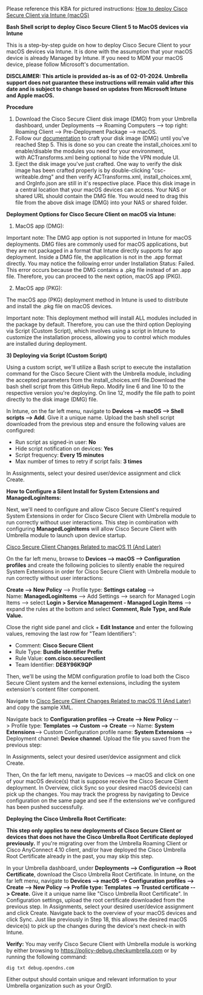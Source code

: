 Please reference this KBA for pictured instructions: [How to deploy Cisco Secure Client via Intune (macOS)](https://support.umbrella.com/hc/en-us/articles/32940834196884-How-to-deploy-Cisco-Secure-Client-via-Intune-macOS)


**Bash Shell script to deploy Cisco Secure Client 5 to MacOS devices via Intune**

This is a step-by-step guide on how to deploy Cisco Secure Client to your macOS devices via Intune. It is done with the assumption that your macOS device is already Managed by Intune. If you need to MDM your macOS device, please follow Microsoft's documentation. 

**DISCLAIMER: This article is provided as-is as of 02-01-2024. Umbrella support does not guarantee these instructions will remain valid after this date and is subject to change based on updates from Microsoft Intune and Apple macOS.**




**Procedure**

1) Download the Cisco Secure Client disk image (DMG) from your Umbrella dashboard, under Deployments --> Roaming Computers --> top right: Roaming Client --> Pre-Deployment Package --> macOS.
2) Follow our [documentation](https://docs.umbrella.com/umbrella-user-guide/docs/customize-macos-installation-of-cisco-secure-client) to craft your disk image (DMG) until you've reached Step 5. This is done so you can create the install_choices.xml to enable/disable the modules you need for your environment, with ACTransforms.xml being optional to hide the VPN module UI.
3) Eject the disk image you've just crafted. One way to verify the disk image has been crafted properly is by double-clicking "csc-writeable.dmg" and then verify ACTransforms.xml, install_choices.xml, and OrgInfo.json are still in it's respective place. Place this disk image in a central location that your macOS devices can access. Your NAS or shared URL should contain the DMG file. You would need to drag this file from the above disk image (DMG) into your NAS or shared folder.

**Deployment Options for Cisco Secure Client on macOS via Intune:**
1) MacOS app (DMG):

Important note: The DMG app option is not supported in Intune for macOS deployments. DMG files are commonly used for macOS applications, but they are not packaged in a format that Intune directly supports for app deployment. Inside a DMG file, the application is not in the .app format directly. You may notice the following error under Installation Status: Failed. This error occurs because the DMG contains a .pkg file instead of an .app file. Therefore, you can proceed to the next option, macOS app (PKG).

2) MacOS app (PKG):

The macOS app (PKG) deployment method in Intune is used to distribute and install the .pkg file on macOS devices. 

Important note: This deployment method will install ALL modules included in the package by default. Therefore, you can use the third option Deploying via Script (Custom Script), which involves using a script in Intune to customize the installation process, allowing you to control which modules are installed during deployment. 

**3) Deploying via Script (Custom Script)**

Using a custom script, we'll utilize a Bash script to execute the installation command for the Cisco Secure Client with the Umbrella module, including the accepted parameters from the install_choices.xml file.Download the bash shell script from this GitHub Repo. Modify line 6 and line 10 to the respective version you're deploying. On line 12, modify the file path to point directly to the disk image (DMG) file.

In Intune, on the far left menu, navigate to **Devices --> macOS --> Shell scripts --> Add**. Give it a unique name. Upload the bash shell script downloaded from the previous step and ensure the following values are configured:

* Run script as signed-in user: **No**
* Hide script notification on devices: **Yes**
* Script frequency: **Every 15 minutes**
* Max number of times to retry if script fails: **3 times**

In Assignments, select your desired user/device assignment and click Create.


**How to Configure a Silent Install for System Extensions and ManagedLoginItems:**

Next, we'll need to configure and allow Cisco Secure Client's required System Extensions in order for Cisco Secure Client with Umbrella module to run correctly without user interactions. This step in combination with configuring **ManagedLoginItems** will allow Cisco Secure Client with Umbrella module to launch upon device startup.

[Cisco Secure Client Changes Related to macOS 11 (And Later)](https://www.cisco.com/c/en/us/td/docs/security/vpn_client/anyconnect/Cisco-Secure-Client-5/admin/guide/b-cisco-secure-client-admin-guide-5-1/macos11-on-ac.html#Cisco_Reference.dita_129105c0-2c8f-4635-9f2e-89d769ded6d4)




On the far left menu, browse to **Devices --> macOS --> Configuration profiles** and create the following policies to silently enable the required System Extensions in order for Cisco Secure Client with Umbrella module to run correctly without user interactions:

**Create --> New Policy** --> Profile type: **Settings catalog** --> Name: **ManagedLoginItems** --> Add Settings --> search for Managed Login Items --> select **Login > Service Management - Managed Login Items** --> expand the rules at the bottom and select **Comment, Rule Type, and Rule Value.**

Close the right side panel and click + **Edit Instance** and enter the following values, removing the last row for "Team Identifiers":


* Comment: **Cisco Secure Client**
* Rule Type: **Bundle Identifier Prefix**
* Rule Value: **com.cisco.secureclient**
* Team Identifier: **DE8Y96K9QP**

Then, we'll be using the MDM configuration profile to load both the Cisco Secure Client system and the kernel extensions, including the system extension's content filter component.

Navigate to [Cisco Secure Client Changes Related to macOS 11 (And Later)](https://www.cisco.com/c/en/us/td/docs/security/vpn_client/anyconnect/Cisco-Secure-Client-5/admin/guide/b-cisco-secure-client-admin-guide-5-1/macos11-on-ac.html#Cisco_Reference.dita_129105c0-2c8f-4635-9f2e-89d769ded6d4) and copy the sample XML.

Navigate back to **Configuration profiles --> Create --> New Policy** --> Profile type: **Templates --> Custom --> Create** --> Name: **System Extensions**--> Custom Configuration profile name: **System Extensions** --> Deployment channel: **Device channel**. Upload the file you saved from the previous step:

In Assignments, select your desired user/device assignment and click Create.

Then, On the far left menu, navigate to Devices --> macOS and click on one of your macOS device(s) that is suppose receive the Cisco Secure Client deployment. In Overview, click Sync so your desired macOS device(s) can pick up the changes. You may track the progress by navigating to Device configuration on the same page and see if the extensions we've configured has been pushed successfully.

**Deploying the Cisco Umbrella Root Certificate:**

**This step only applies to new deployments of Cisco Secure Client or devices that does not have the Cisco Umbrella Root Certificate deployed previously.** If you're migrating over from the Umbrella Roaming Client or Cisco AnyConnect 4.10 client, and/or have deployed the Cisco Umbrella Root Certificate already in the past, you may skip this step.

In your Umbrella dashboard, under **Deployments --> Configuration --> Root Certificate**, download the Cisco Umbrella Root Certificate.
In Intune, on the far left menu, navigate to **Devices --> macOS --> Configuration profiles --> Create --> New Policy --> Profile type: Templates --> Trusted certificate --> Create.**
Give it a unique name like "Cisco Umbrella Root Certificate". In Configuration settings, upload the root certificate downloaded from the previous step.
In Assignments, select your desired user/device assignment and click Create.
Navigate back to the overview of your macOS devices and click Sync. Just like previously in Step 18, this allows the desired macOS device(s) to pick up the changes during the device's next check-in with Intune.

**Verify:**
You may verify Cisco Secure Client with Umbrella module is working by either browsing to https://policy-debug.checkumbrella.com or by running the following command:

```dig txt debug.opendns.com```

Either output should contain unique and relevant information to your Umbrella organization such as your OrgID.




